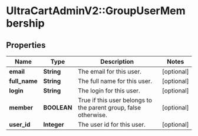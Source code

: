 # UltraCartAdminV2::GroupUserMembership

## Properties
Name | Type | Description | Notes
------------ | ------------- | ------------- | -------------
**email** | **String** | The email for this user. | [optional] 
**full_name** | **String** | The full name for this user. | [optional] 
**login** | **String** | The login for this user. | [optional] 
**member** | **BOOLEAN** | True if this user belongs to the parent group, false otherwise. | [optional] 
**user_id** | **Integer** | The user id for this user. | [optional] 


